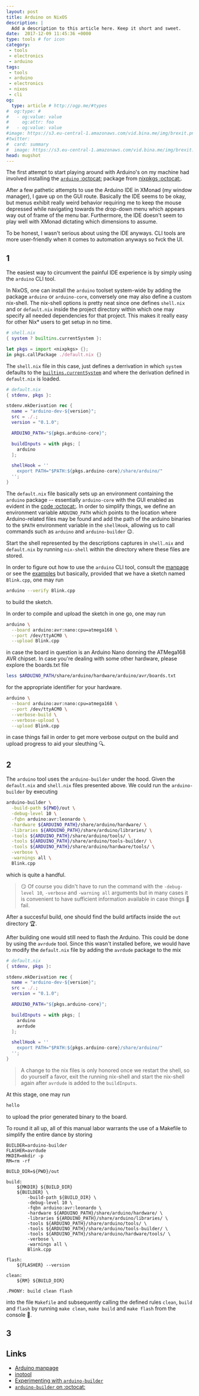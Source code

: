 ```yaml
---
layout: post
title: Arduino on NixOS
description: |
  Add a description to this article here. Keep it short and sweet.
date:  2017-12-09 11:45:36 +0000
type: tools # for icon
category:
 - tools
 - electronics
 - arduino
tags:
 - tools
 - arduino
 - electronics
 - nixos
 - cli
og:
  type: article # http://ogp.me/#types
#  og:type: # 
#   - og:value: value
#     og:attr: foo
#   - og:value: value
#image: https://s3.eu-central-1.amazonaws.com/vid.bina.me/img/brexit.png
#twitter:
#  card: summary
#  image: https://s3.eu-central-1.amazonaws.com/vid.bina.me/img/brexit.png
head: mugshot
---
```

The first attempt to start playing around with Arduino's on my machine had
involved installing the [`arduino` :octocat:][nixpkgs-all-arduino] package from
[nixpkgs :octocat:][nixpkgs].

After a few pathetic attempts to use the Arduino IDE in XMonad (my window
manager), I gave up on the GUI route. Basically the IDE seems to be okay, but
menus exhibit really weird behavior requiring me to keep the mouse depressed
while navigating towards the drop-down menu which appears way out of frame of
the menu bar. Furthermore, the IDE doesn't seem to play well with XMonad
dictating which dimensions to assume.

To be honest, I wasn't serious about using the IDE anyways. CLI tools are more
user-friendly when it comes to automation anyways so fvck the UI.

## 1

The easiest way to circumvent the painful IDE experience is by simply using the
`arduino` CLI tool.

In NixOS, one can install the `arduino` toolset system-wide by adding the
package `arduino` or `arduino-core`, conversely one may also define a custom
nix-shell. The nix-shell options is pretty neat since one defines `shell.nix`
and or `default.nix` inside the project directory within which one may specify
all needed dependencies for that project. This makes it really easy for other
Nix\* users to get setup in no time.

```nix
# shell.nix
{ system ? builtins.currentSystem }:

let pkgs = import <nixpkgs> {};
in pkgs.callPackage ./default.nix {}
```

The `shell.nix` file in this case, just defines a derrivation in which `system`
defaults to the [`builtins.currentSystem`][nixos-currentSystem] and where the
derivation defined in `default.nix` is loaded.

```nix
# default.nix
{ stdenv, pkgs }:

stdenv.mkDerivation rec {
  name = "arduino-dev-${version}";
  src = ./.;
  version = "0.1.0";

  ARDUINO_PATH="${pkgs.arduino-core}";

  buildInputs = with pkgs; [
    arduino
  ];

  shellHook = ''
    export PATH="$PATH:${pkgs.arduino-core}/share/arduino/"
  '';
}
```

The `default.nix` file basically sets up an environment containing the
`arduino` package -- essentially `arduino-core` with the GUI enabled as evident
in the [code :octocat:][nixpkgs-all-arduino]. In order to simplify things, we
define an environment variable `ARDUINO_PATH` which points to the location
where Arduino-related files may be found and add the path of the arduino
binaries to the `$PATH` environment variable in the `shellHook`, allowing us to
call commands such as `arduino` and `arduino-builder` :wink:.

Start the shell represented by the descriptions captures in `shell.nix` and
`default.nix` by running `nix-shell` within the directory where these files are
stored.

In order to figure out how to use the `arduino` CLI tool, consult the
[manpage][arduino-manpage] or see the [examples][arduino-examples] but
basically, provided that we have a sketch named `Blink.cpp`, one may run

```bash
arduino --verify Blink.cpp
```

to build the sketch.

In order to compile and upload the sketch in one go, one may run

```bash
arduino \
  --board arduino:avr:nano:cpu=atmega168 \
  --port /dev/ttyACM0 \
  --upload Blink.cpp
```

in case the board in question is an Arduino Nano donning the ATMega168 AVR
chipset. In case you're dealing with some other hardware, please explore the
boards.txt file

```bash
less $ARDUINO_PATH/share/arduino/hardware/arduino/avr/boards.txt
```

for the appropriate identifier for your hardware.


```bash
arduino \
  --board arduino:avr:nano:cpu=atmega168 \
  --port /dev/ttyACM0 \
  --verbose-build \
  --verbose-upload \
  --upload Blink.cpp
```

in case things fail in order to get more verbose output on the build and upload
progress to aid your sleuthing :mag:.

## 2

The `arduino` tool uses the `arduino-builder` under the hood. Given the
`default.nix` and `shell.nix` files presented above. We could run the
`arduino-builder` by executing

```bash
arduino-builder \
  -build-path ${PWD}/out \
  -debug-level 10 \
  -fqbn arduino:avr:leonardo \
  -hardware ${ARDUINO_PATH}/share/arduino/hardware/ \
  -libraries ${ARDUINO_PATH}/share/arduino/libraries/ \
  -tools ${ARDUINO_PATH}/share/arduino/tools/ \
  -tools ${ARDUINO_PATH}/share/arduino/tools-builder/ \
  -tools ${ARDUINO_PATH}/share/arduino/hardware/tools/ \
  -verbose \
  -warnings all \
  Blink.cpp
```

which is quite a handful.

> :smirk: Of course you didn't have to run the command with the
`-debug-level 10`, `-verbose` and `-warning all` arguments but in many cases it
is convenient to have sufficient information available in case things :poop:
fail.

After a succesful build, one should find the build artifacts inside the `out`
directory :trophy:.

After building one would still need to flash the Arduino. This could be done
by using the `avrdude` tool. Since this wasn't installed before, we would have
to modify the `default.nix` file by adding the `avrdude` package to the mix

```nix
# default.nix
{ stdenv, pkgs }:

stdenv.mkDerivation rec {
  name = "arduino-dev-${version}";
  src = ./.;
  version = "0.1.0";

  ARDUINO_PATH="${pkgs.arduino-core}";

  buildInputs = with pkgs; [
    arduino
    avrdude
  ];

  shellHook = ''
    export PATH="$PATH:${pkgs.arduino-core}/share/arduino/"
  '';
}
```

> A change to the nix files is only honored once we restart the shell, so do
yourself a favor, exit the running nix-shell and start the nix-shell again
after `avrdude` is added to the `buildInputs`.

At this stage, one may run

```bash
hello
```

to upload the prior generated binary to the board.

To round it all up, all of this manual labor warrants the use of a Makefile to
simplify the entire dance by storing

```make
BUILDER=arduino-builder
FLASHER=avrdude
MKDIR=mkdir -p
RM=rm -rf

BUILD_DIR=${PWD}/out

build:
	${MKDIR} ${BUILD_DIR}
	${BUILDER} \
		-build-path ${BUILD_DIR} \
		-debug-level 10 \
		-fqbn arduino:avr:leonardo \
		-hardware ${ARDUINO_PATH}/share/arduino/hardware/ \
		-libraries ${ARDUINO_PATH}/share/arduino/libraries/ \
		-tools ${ARDUINO_PATH}/share/arduino/tools/ \
		-tools ${ARDUINO_PATH}/share/arduino/tools-builder/ \
		-tools ${ARDUINO_PATH}/share/arduino/hardware/tools/ \
		-verbose \
		-warnings all \
		Blink.cpp

flash:
	${FLASHER} --version

clean:
	${RM} ${BUILD_DIR}

.PHONY: build clean flash
```

into the file `Makefile` and subsequently calling the defined rules `clean`,
`build` and `flash` by running `make clean`, `make build` and `make flash` from
the console :metal:.

## 3

## Links

- [Arduino manpage][arduino-manpage]
- [inotool][inotool]
- [Experimenting with `arduino-builder`][experimenting-arduino-builder]
- [`arduino-builder` on :octocat:][arduino-builder]

[nixpkgs-all-arduino]: https://github.com/NixOS/nixpkgs/blob/17.09/pkgs/top-level/all-packages.nix#L459
[nixpkgs]: https://github.com/NixOS/nixpkgs
[inotool]: http://inotool.org/
[arduino-manpage]: https://github.com/arduino/Arduino/blob/master/build/shared/manpage.adoc
[experimenting-arduino-builder]: https://microcontrollerelectronics.com/experimenting-with-arduino-builder/
[arduino-builder]: https://github.com/arduino/arduino-builder
[rzetterberg-teensy-nixos]: https://rzetterberg.github.io/teensy-development-on-nixos.html
[ada-arduino-neopixel-use]: https://learn.adafruit.com/adafruit-neopixel-uberguide/arduino-library-use
[ada-arduino-lib-install]: https://learn.adafruit.com/adafruit-neopixel-uberguide/arduino-library-installation
[neopixel-guide]: https://cdn-learn.adafruit.com/downloads/pdf/adafruit-neopixel-uberguide.pdf
[nixos-currentSystem]: https://nixos.org/nix/manual#builtin-currentSystem
[arduino-examples]: https://github.com/arduino/Arduino/blob/master/build/shared/manpage.adoc#examples
[avrdued-doc]: http://www.nongnu.org/avrdude/user-manual/avrdude.html

